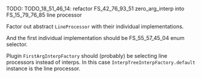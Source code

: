 
TODO: TODO_18_51_46_14: refactor FS_42_76_93_51 zero_arg_interp into FS_15_79_76_85 line processor

Factor out abstract `LineProcessor` with their individual implementations.

And the first individual implementation should be FS_55_57_45_04 enum selector.

Plugin `FirstArgInterpFactory` should (probably) be selecting line processors instead of interps.
In this case `InterpTreeInterpFactory.default` instance is the line processor.
